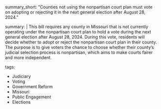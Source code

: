summary_short: "Counties not using the nonpartisan court plan must vote on adopting or rejecting it in the next general election after August 28, 2024."

summary: |
  This bill requires any county in Missouri that is not currently operating under the nonpartisan court plan to hold a vote during the next general election after August 28, 2024. During this vote, residents will decide whether to adopt or reject the nonpartisan court plan in their county. The purpose is to give voters the chance to choose whether their county’s judicial selection process is nonpartisan, which aims to make courts fairer and more independent.

tags:
  - Judiciary
  - Voting
  - Government Reform
  - Missouri
  - Public Engagement
  - Elections

